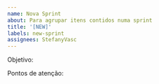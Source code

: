 ```yaml
---
name: Nova Sprint
about: Para agrupar itens contidos numa sprint
title: '[NEW]'
labels: new-sprint
assignees: StefanyVasc
---
```


Objetivo:

Pontos de atenção:
